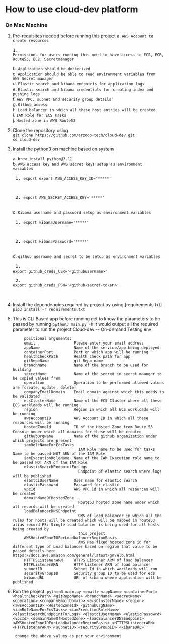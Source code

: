 
#           How to use cloud-dev platform 

### On Mac Machine

1. Pre-requisites needed before running this project 
    a. `AWS Account to create resources` <br />
         <pre>1. `Permissions for users running this need to have access to ECS, ECR, Route53, EC2, Secretmanager` </pre>
    b. `Application should be dockerized` <br />
    c. `Application should be able to read environment variables from AWS Secret manager` <br />
    d. `Elastic search and kibana endpoints for application logs` <br />
    e. `Elastic search and kibana credentials for creating index and pushing logs` <br />
    f. `AWS VPC, subnet and security group details` <br />
    g. `Github access` <br />
    h. `Load balancer in which all these host entries will be created` <br />
    i. `IAM Role for ECS Tasks` <br />
    j. `Hosted zone in AWS Route53` <br />


1. Clone the repository using <br />
    `git clone https://github.com/arzooo-tech/cloud-dev.git` <br />
    `cd cloud-dev`
    
2. Install the python3 on machine based on system 

    a. `brew install python@3.11` <br />
    b. `AWS access key and AWS secret keys setup as environment variables` <br />
            <pre> 1. `export export AWS_ACCESS_KEY_ID='*****'` </pre> <br/>
            <pre> 2. `export AWS_SECRET_ACCESS_KEY='*****'` </pre> <br/>
    c. `Kibana username and password setup as environment variables` <br />
            <pre> 1. `export kibanaUsername='*****'` </pre> <br />
            <pre> 2. `export kibanaPassword='*****'` </pre> <br />
    d. `github username and secret to be setup as environment variables` <br />
            <pre> 1. `export github_creds_USR='<githubusername>'` </pre>
            <pre> 2. `export github_creds_PSW='<github-secret-token>'` </pre> <br />
3. Install the dependencies required by project by using [requirements.txt]
    `pip3 install -r requirements.txt`
4. This is CLI Based app before running get to know the parameters to be passed by running 
    `python3 main.py -h`
        It would output all the required parameter to run the project 
        Cloud-dev -- On-demand Testing env

            positional arguments:
            email                 Please enter your email address
            appName               Name of the service/app being deployed
            containerPort         Port on which app will be running
            healthCheckPath       Health check path for app
            gitRepoName           git Repo name
            branchName            Name of the branch to be used for building
            secretName            Name of the secret in secret maanger to be copied values from
            operation             Operation to be performed allowed values are [create, update, delete]
            companyEmailDomain    Email domain against which this needs to be validated
            ecsClusterName        Name of the ECS Cluster where all these ECS workloads will be running
            region                Region in which all ECS workloads will be running
            awsAccountID          AWS Account ID in which all these resources will be running
            HostedZoneId          ID of the Hosted Zone from Route 53 Console under which all domains for these will be created
            githubOrgName         Name of the github organization under which projects are present
            iamRoleNameForEcsTasks
                                    IAM Role name to be used for tasks Name to be passed NOT ARN of the IAM Role
            iamExecutionRoleName  Name of the IAM Execution role name to be passed NOT ARN of the IAM Role
            elasticSearchEndpointForLogs
                                    Endpoint of elastic search where logs will be published
            elastciUserName       User name for elastic search
            elasticPassowrd       Password for elastic
            vpcId                 AWS VPC Id in which all resources will be created
            domainNameOfHostedZone
                                    Route53 hosted zone name under which all records will be created
            loadBalancerDNSEndpoint
                                    DNS of load balancer in which all the rules for hosts will be created which will be mapped in route53 alias record PS: Single load balancer is being used for all hosts being created by
                                    this project
            AWSHostedZoneIDForLoadbalancerRegionBasis
                                    AWS Has fixed hosted zone id for different type of Load balancer based on region that value to be passed details here https://docs.aws.amazon.com/general/latest/gr/elb.html
            HTTTPSListenerARN     HTTPS Listener ARN of load balancer
            HTTPListenerARN       HTTP Listener ARN of load balancer
            subnetID              Subnet Id in which workloads will run
            securityGroupID       Security group ID to be used for ecs
            kibanaURL             URL of kibana where application will be published

5. Run the project: 
    `python3 main.py <email> <appName> <containerPort> <healthCheckPath> <gitRepoName> <branchName> <secretName> <operation> <companyEmailDomain> <ecsClusterName> <region> <awsAccountID> <HostedZoneId> <githubOrgName> <iamRoleNameForEcsTasks> <iamExecutionRoleName> <elasticSearchEndpointForLogs> <elastciUserName> <elasticPassowrd> <vpcId> <domainNameOfHostedZone> <loadBalancerDNSEndpoint> <AWSHostedZoneIDForLoadbalancerRegionBasis> <HTTTPSListenerARN> <HTTPListenerARN> <subnetID> <securityGroupID> <kibanaURL>`

        change the above values as per your environment 

